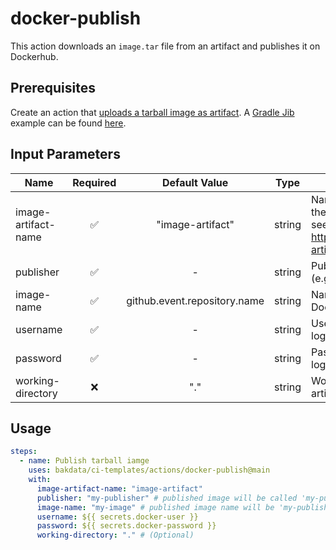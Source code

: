 # docker-publish

This action downloads an `image.tar` file from an artifact and publishes it on Dockerhub.

## Prerequisites

Create an action that [uploads a tarball image as artifact](https://github.com/actions/upload-artifact). A [Gradle Jib](https://github.com/GoogleContainerTools/jib/tree/master/jib-gradle-plugin) example can be found [here](https://github.com/bakdata/ci-templates/tree/feature/java-gradle/actions/java-gradle-build-jib-image).

## Input Parameters

| Name                | Required |        Default Value         |  Type  | Description                                                                                                            |
| ------------------- | :------: | :--------------------------: | :----: | ---------------------------------------------------------------------------------------------------------------------- |
| image-artifact-name |    ✅    |       "image-artifact"       | string | Name of the artifact that contains the Docker image.tar file to push, see <https://github.com/actions/upload-artifact> |
| publisher           |    ✅    |              -               | string | Publisher to prefix Docker image (e.g. 'my-publisher')                                                                 |
| image-name          |    ✅    | github.event.repository.name | string | Name of Docker image on Dockerhub                                                                                      |
| username            |    ✅    |              -               | string | Username for the Docker registry login                                                                                 |
| password            |    ✅    |              -               | string | Password for the Docker registry login                                                                                 |
| working-directory   |    ❌    |             "."              | string | Working directory for your Docker artifacts                                                                            |

## Usage

```yaml
steps:
  - name: Publish tarball iamge
    uses: bakdata/ci-templates/actions/docker-publish@main
    with:
      image-artifact-name: "image-artifact"
      publisher: "my-publisher" # published image will be called 'my-publisher/my-image'
      image-name: "my-image" # published image name will be 'my-publisher/my-image'
      username: ${{ secrets.docker-user }}
      password: ${{ secrets.docker-password }}
      working-directory: "." # (Optional)
```
